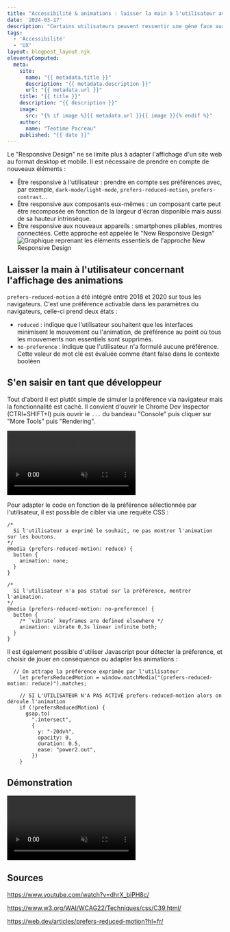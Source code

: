 ```yaml
---
title: "Accessibilité & animations : laisser la main à l'utilisateur avec prefers-reduced-motion"
date: '2024-03-17'
description: "Certains utilisateurs peuvent ressentir une gêne face aux animations des pages web. Prefers-reduced-motion détecte si l'utilisateur a demandé au système de minimiser la quantité d'animation ou de mouvement."
tags: 
  - 'Accessibilité'
  - 'UX'
layout: blogpost_layout.njk
eleventyComputed:
  meta:
    site:
      name: "{{ metadata.title }}"
      description: "{{ metadata.description }}"
      url: "{{ metadata.url }}"
    title: "{{ title }}"
    description: "{{ description }}"
    image:
      src: "{% if image %}{{ metadata.url }}{{ image }}{% endif %}"
    author:
      name: "Teotime Pacreau"
    published: "{{ date }}"
---
```


Le "Responsive Design" ne se limite plus à adapter l'affichage d'un site web au format desktop et mobile. Il est nécessaire de prendre en compte de nouveaux éléments : 
- Être responsive à l'utilisateur : prendre en compte ses préférences avec, par exemple, `dark-mode/light-mode`, `prefers-reduced-motion`, `prefers-contrast`...
- Être responsive aux composants eux-mêmes : un composant carte peut être recomposée en fonction de la largeur d'écran disponible mais aussi de sa hauteur intrinsèque.
- Être responsive aux nouveaux appareils : smartphones pliables, montres connectées.
Cette approche est appelée le "New Responsive Design"
![Graphique reprenant les éléments essentiels de l'approche New Responsive Design](/img/new-responsive.png "Graphique reprenant les éléments essentiels de l'approche New Responsive Design")

## Laisser la main à l'utilisateur concernant l'affichage des animations
`prefers-reduced-motion` a été intégré entre 2018 et 2020 sur tous les navigateurs. C'est une préférence activable dans les paramètres du navigateurs, celle-ci prend deux états :
- `reduced` : indique que l'utilisateur souhaitent que les interfaces minimisent le mouvement ou l'animation, de préférence au point où tous les mouvements non essentiels sont supprimés.
- `no-preference` : indique que l'utilisateur n'a formulé aucune préférence. Cette valeur de mot clé est évaluée comme étant false dans le contexte booléen

## S'en saisir en tant que développeur
Tout d'abord il est plutôt simple de simuler la préférence via navigateur mais la fonctionnalité est caché. Il convient d'ouvrir le Chrome Dev Inspector (CTRl+SHIFT+I) puis ouvrir le `...` du bandeau "Console" puis cliquer sur "More Tools" puis "Rendering".

<video controls muted src="/img/activer-reduced-motion-navigateur.mp4" aria-description="Activer prefers-reduced-motion dans le navigateur" title="Activer prefers-reduced-motion dans le navigateur"></video>

Pour adapter le code en fonction de la préférence sélectionnée par l'utilisateur, il est possible de cibler via une requête CSS :

```
/*
  Si l'utilisateur a exprimé le souhait, ne pas montrer l'animation sur les boutons.
*/
@media (prefers-reduced-motion: reduce) {
  button {
    animation: none;
  }
}

/*
  Si l'utilisateur n'a pas statué sur la préférence, montrer l'animation.
*/
@media (prefers-reduced-motion: no-preference) {
  button {
    /* `vibrate` keyframes are defined elsewhere */
    animation: vibrate 0.3s linear infinite both;
  }
}
```
Il est également possible d'utiliser Javascript pour détecter la préference, et choisir de jouer en conséquence ou adapter les animations :
```
  // On attrape la préférence exprimée par l'utilisateur
    let prefersReducedMotion = window.matchMedia("(prefers-reduced-motion: reduce)").matches;

    // SI L'UTILISATEUR N'A PAS ACTIVÉ prefers-reduced-motion alors on déroule l'animation
    if (!prefersReducedMotion) {
      gsap.to(
        ".intersect",
        {
          y: "-20dvh",
          opacity: 0,
          duration: 0.5,
          ease: "power2.out",
        })
    }
```

## Démonstration
<video controls muted src="/img/prefers-reduced-motion.mp4" aria-description="Démonstration de l'avant après du déroulement des animations en fonction de la préférence exprimée par l'utilisateur" title="Démonstration de l'avant après du déroulement des animations en fonction de la préférence exprimée par l'utilisateur"></video>

## Sources 
<https://www.youtube.com/watch?v=dhrX_biPH8c/>

<https://www.w3.org/WAI/WCAG22/Techniques/css/C39.html/>

<https://web.dev/articles/prefers-reduced-motion?hl=fr/>